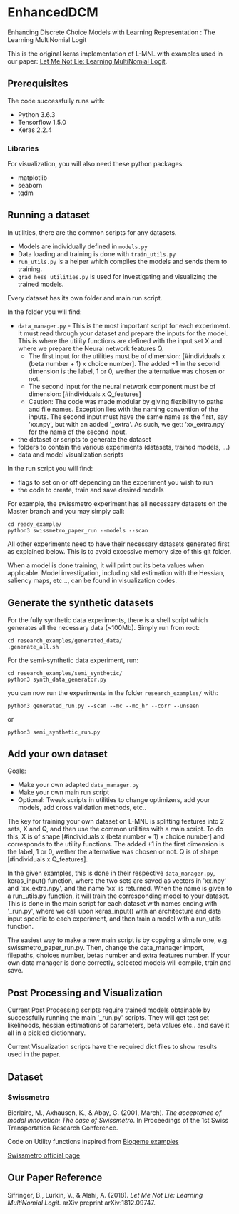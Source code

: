 # EnhancedDCM
Enhancing Discrete Choice Models with Learning Representation : The Learning MultiNomial Logit

This is the original keras implementation of L-MNL with examples used in our paper: [Let Me Not Lie: Learning MultiNomial Logit](https://arxiv.org/abs/1812.09747). 


## Prerequisites

The code successfully runs with:
* Python 3.6.3
* Tensorflow 1.5.0
* Keras 2.2.4

### Libraries

For visualization, you will also need these python packages:
* matplotlib
* seaborn
* tqdm

## Running a dataset
In utilities, there are the common scripts for any datasets. 
* Models are individually defined in `models.py`
* Data loading and training is done with `train_utils.py`
* `run_utils.py` is a helper which compiles the models and sends them to training. 
* `grad_hess_utilities.py` is used for investigating and visualizing the trained models. 

Every dataset has its own folder and main run script.

In the folder you will find:
* `data_manager.py` - This is the most important script for each experiment. It must read through your dataset and prepare the inputs for the model. This is where the utility functions are defined with the input set X and where we prepare the Neural network features Q.
    * The first input for the utilities must be of dimension: [#individuals x (beta number + 1) x choice number]. The added +1 in the second dimension is the label, 1 or 0, wether the alternative was chosen or not. 
    * The second input for the neural network component must be of dimension: [#individuals x Q_features]
    * Caution: The code was made modular by giving flexibility to paths and file names. Exception lies with the naming convention of the inputs. The second input must have the same name as the first, say 'xx.npy', but with an added '_extra'. As such, we get: 'xx_extra.npy' for the name of the second input.
* the dataset or scripts to generate the dataset
* folders to contain the various experiments (datasets, trained models, ...)
* data and model visualization scripts

In the run script you will find:
* flags to set on or off depending on the experiment you wish to run
* the code to create, train and save desired models

For example, the swissmetro experiment has all necessary datasets on the Master branch and you may simply call:

```
cd ready_example/
python3 swissmetro_paper_run --models --scan
```

All other experiments need to have their necessary datasets generated first as explained below. This is to avoid excessive memory size of this git folder.

When a model is done training, it will print out its beta values when applicable. Model investigation, including std estimation with the Hessian, saliency maps, etc..., can be found in visualization codes. 

## Generate the synthetic datasets

For the fully synthetic data experiments, there is a shell script which generates all the necessary data (~100Mb). Simply run from root: 
```
cd research_examples/generated_data/
.generate_all.sh
```

For the semi-synthetic data experiment, run:

```
cd research_examples/semi_synthetic/
python3 synth_data_generator.py 
```

you can now run the experiments in the folder `research_examples/` with: 

```
python3 generated_run.py --scan --mc --mc_hr --corr --unseen
```
or
```
python3 semi_synthetic_run.py
```


## Add your own dataset

Goals:
* Make your own adapted `data_manager.py`
* Make your own main run script
* Optional: Tweak scripts in utilities to change optimizers, add your models, add cross validation methods, etc.. 


The key for training your own dataset on L-MNL is splitting features into 2 sets, X and Q, and then use the common utilities with a main script. To do this, X is of shape [#individuals x (beta number + 1) x choice number] and corresponds to the utility functions. The added +1 in the first dimension is the label, 1 or 0, wether the alternative was chosen or not. Q is of shape [#individuals x Q_features].

In the given examples, this is done in their respective `data_manager.py`, keras_input() function, where the two sets are saved as vectors in 'xx.npy' and 'xx_extra.npy', and the name 'xx' is returned. When the name is given to a run_utils.py function, it will train the corresponding model to your dataset. This is done in the main script for each dataset with names ending with '_run.py', where we call upon keras_input() with an architecture and data input specific to each experiment, and then train a model with a run_utils function. 

The easiest way to make a new main script is by copying a simple one, e.g. swissmetro_paper_run.py. Then, change the data_manager import, filepaths, choices number, betas number and extra features number. If your own data manager is done correctly, selected models will compile, train and save. 

## Post Processing and Visualization

Current Post Processing scripts require trained models obtainable by successfully running the main '_run.py' scripts. They will get test set likelihoods, hessian estimations of parameters, beta values etc.. and save it all in a pickled dictionnary. 

Current Visualization scripts have the required dict files to show results used in the paper. 

## Dataset
### Swissmetro

Bierlaire, M., Axhausen, K., & Abay, G. (2001, March). *The acceptance of modal innovation: The case of Swissmetro.* In Proceedings of the 1st Swiss Transportation Research Conference.

Code on Utility functions inspired from [Biogeme examples](http://biogeme.epfl.ch/examples_swissmetro.html)

[Swissmetro official page](https://swissmetro.ch/)

## Our Paper Reference

Sifringer, B., Lurkin, V., & Alahi, A. (2018). *Let Me Not Lie: Learning MultiNomial Logit.* arXiv preprint arXiv:1812.09747.
